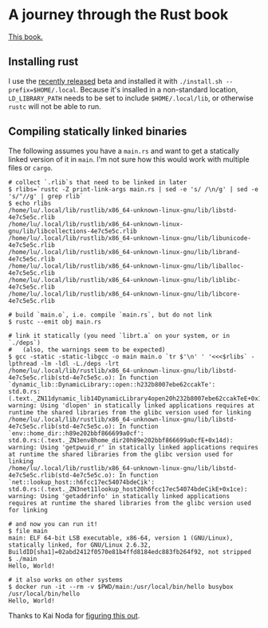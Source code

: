 # A journey through the Rust book

[This book.](http://doc.rust-lang.org/1.0.0-beta/book/)

## Installing rust

I use the [recently released](http://blog.rust-lang.org/2015/04/03/Rust-1.0-beta.html)
beta and installed it with `./install.sh --prefix=$HOME/.local`.
Because it's insalled in a non-standard location, `LD_LIBRARY_PATH`
needs to be set to include `$HOME/.local/lib`, or otherwise `rustc` will
not be able to run.

## Compiling statically linked binaries

The following assumes you have a `main.rs` and want to get a statically
linked version of it in `main`.  I'm not sure how this would work with
multiple files or `cargo`.

```
# collect `.rlib`s that need to be linked in later
$ rlibs=`rustc -Z print-link-args main.rs | sed -e 's/ /\n/g' | sed -e 's/"//g' | grep rlib`
$ echo rlibs
/home/lu/.local/lib/rustlib/x86_64-unknown-linux-gnu/lib/libstd-4e7c5e5c.rlib
/home/lu/.local/lib/rustlib/x86_64-unknown-linux-gnu/lib/libcollections-4e7c5e5c.rlib
/home/lu/.local/lib/rustlib/x86_64-unknown-linux-gnu/lib/libunicode-4e7c5e5c.rlib
/home/lu/.local/lib/rustlib/x86_64-unknown-linux-gnu/lib/librand-4e7c5e5c.rlib
/home/lu/.local/lib/rustlib/x86_64-unknown-linux-gnu/lib/liballoc-4e7c5e5c.rlib
/home/lu/.local/lib/rustlib/x86_64-unknown-linux-gnu/lib/liblibc-4e7c5e5c.rlib
/home/lu/.local/lib/rustlib/x86_64-unknown-linux-gnu/lib/libcore-4e7c5e5c.rlib

# build `main.o`, i.e. compile `main.rs`, but do not link
$ rustc --emit obj main.rs

# link it statically (you need `librt.a` on your system, or in `./deps`)
#   (also, the warnings seem to be expected)
$ gcc -static -static-libgcc -o main main.o `tr $'\n' ' '<<<$rlibs` -lpthread -lm -ldl -L./deps -lrt
/home/lu/.local/lib/rustlib/x86_64-unknown-linux-gnu/lib/libstd-4e7c5e5c.rlib(std-4e7c5e5c.o): In function `dynamic_lib::DynamicLibrary::open::h232b8007ebe62ccakTe':
std.0.rs:(.text._ZN11dynamic_lib14DynamicLibrary4open20h232b8007ebe62ccakTeE+0x103): warning: Using 'dlopen' in statically linked applications requires at runtime the shared libraries from the glibc version used for linking
/home/lu/.local/lib/rustlib/x86_64-unknown-linux-gnu/lib/libstd-4e7c5e5c.rlib(std-4e7c5e5c.o): In function `env::home_dir::h89e202bbf866699a0cf':
std.0.rs:(.text._ZN3env8home_dir20h89e202bbf866699a0cfE+0x14d): warning: Using 'getpwuid_r' in statically linked applications requires at runtime the shared libraries from the glibc version used for linking
/home/lu/.local/lib/rustlib/x86_64-unknown-linux-gnu/lib/libstd-4e7c5e5c.rlib(std-4e7c5e5c.o): In function `net::lookup_host::h6fcc17ec54074bdeCik':
std.0.rs:(.text._ZN3net11lookup_host20h6fcc17ec54074bdeCikE+0x1ce): warning: Using 'getaddrinfo' in statically linked applications requires at runtime the shared libraries from the glibc version used for linking

# and now you can run it!
$ file main
main: ELF 64-bit LSB executable, x86-64, version 1 (GNU/Linux), statically linked, for GNU/Linux 2.6.32, BuildID[sha1]=02abd2412f0570e81b4ffd8184edc883fb264f92, not stripped
$ ./main
Hello, World!

# it also works on other systems
$ docker run -it --rm -v $PWD/main:/usr/local/bin/hello busybox /usr/local/bin/hello
Hello, World!
```

Thanks to Kai Noda for [figuring this out](https://mail.mozilla.org/pipermail/rust-dev/2014-November/011365.html).
